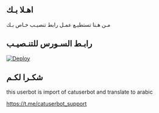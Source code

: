 ## اهـلا بـك
مـن هـنا تستطيـع عمـل رابط تنصيـب خـاص بـك

## رابـط السـورس للتنـصيـب

[![Deploy](https://www.herokucdn.com/deploy/button.svg)](https://heroku.com/deploy?template=https:/Aarra13/github.com//jmthon)

## شكـرا لكـم 


this userbot is import of catuserbot and translate to arabic

https://t.me/catuserbot_support
